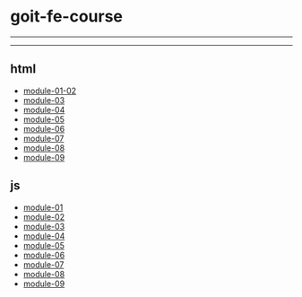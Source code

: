 # goit-fe-course

<hr/>
<hr/>

## html

- [module-01-02](https://vovababych.github.io/goit-fe-course/html-css/module-01-02/index.html)
- [module-03](https://vovababych.github.io/goit-fe-course/html-css/module-03/index.html)
- [module-04](https://vovababych.github.io/goit-fe-course/html-css/module-04/index.html)
- [module-05](https://vovababych.github.io/goit-fe-course/html-css/module-05/index.html)
- [module-06](https://vovababych.github.io/goit-fe-course/html-css/module-06/index.html)
- [module-07](https://vovababych.github.io/goit-fe-course/html-css/module-07/index.html)
- [module-08](https://vovababych.github.io/goit-fe-course/html-css/module-08/index.html)
- [module-09](https://vovababych.github.io/goit-fe-course/html-css/module-09/index.html)

## js

- [module-01](https://vovababych.github.io/goit-fe-course/js/homework-01/)
- [module-02](https://vovababych.github.io/goit-fe-course/js/homework-02/)
- [module-03](https://vovababych.github.io/goit-fe-course/js/homework-03/)
- [module-04](https://vovababych.github.io/goit-fe-course/js/homework-04/)
- [module-05](https://vovababych.github.io/goit-fe-course/js/homework-05/)
- [module-06](https://vovababych.github.io/goit-fe-course/js/homework-06/)
- [module-07](https://vovababych.github.io/goit-fe-course/js/homework-07/)
- [module-08](https://vovababych.github.io/goit-fe-course/js/homework-08/)
- [module-09](https://vovababych.github.io/goit-fe-course/js/homework-09/)
